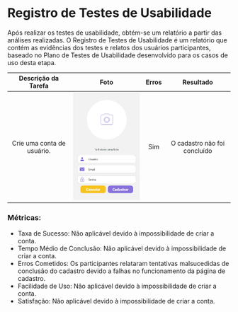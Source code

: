 # Registro de Testes de Usabilidade

Após realizar os testes de usabilidade, obtém-se um relatório a partir das análises realizadas. O Registro de Testes de Usabilidade é um relatório que contém as evidências dos testes e relatos dos usuários participantes, baseado no Plano de Testes de Usabilidade desenvolvido para os casos de uso desta etapa.


| **Descrição da Tarefa** | **Foto** | **Erros** | **Resultado** |
| :---------------------: | :-----------------------: | :-----------------------: | :-----------------------: |
| Crie uma conta de usuário.|<img width="250px" src = "./img/CT-01.jpg"/>| Sim | O cadastro não foi concluído|

### Métricas:
- Taxa de Sucesso: Não aplicável devido à impossibilidade de criar a conta.
- Tempo Médio de Conclusão: Não aplicável devido à impossibilidade de criar a conta.
- Erros Cometidos: Os participantes relataram tentativas malsucedidas de conclusão do cadastro devido a falhas no funcionamento da página de cadastro.
- Facilidade de Uso: Não aplicável devido à impossibilidade de criar a conta.
- Satisfação: Não aplicável devido à impossibilidade de criar a conta.



